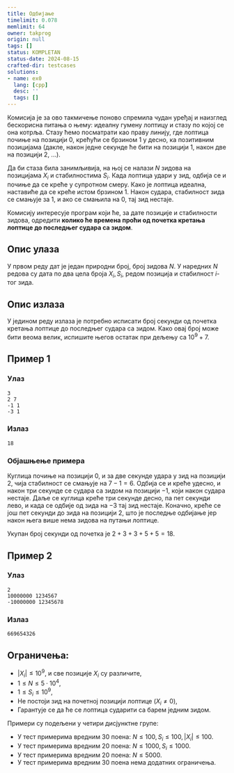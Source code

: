 ```yaml
---
title: Одбијање
timelimit: 0.078
memlimit: 64
owner: takprog
origin: null
tags: []
status: KOMPLETAN
status-date: 2024-08-15
crafted-dir: testcases
solutions:
- name: ex0
  lang: [cpp]
  desc: ''
  tags: []
---
```


Комисија је за ово такмичење поново спремила чудан уређај и наизглед
бескорисна питања о њему: идеалну гумену лоптицу и стазу по којој се
она котрља. Стазу ћемо посматрати као праву линију, где лоптица почиње
на позицији $0$, крећући се брзином 1 у десно, ка позитивним
позицијама (дакле, након једне секунде ће бити на позицији 1, након
две на позицији 2, ...).

Да би стаза била занимљивија, на њој се налази $N$ зидова на
позицијама $X_i$ и стабилностима $S_i$. Када лоптица удари у зид,
одбија се и почиње да се креће у супротном смеру. Како је лоптица
идеална, наставиће да се креће истом брзином $1$. Након судара,
стабилност зида се смањује за $1$, и ако се смањила на $0$, тај зид
нестаје.

Комисију интересује програм који ће, за дате позиције и стабилности
зидова, одредити **колико ће времена проћи од почетка кретања лоптице
до последњег судара са зидом**.

## Опис улаза

У првом реду дат је један природни број, број зидова $N$. У наредних
$N$ редова су дата по два цела броја $X_i, S_i$, редом позиција и
стабилност $i$-тог зида.

## Опис излаза

У једином реду излаза је потребно исписати број секунди од почетка
кретања лоптице до последњег судара са зидом. Како овај број може бити
веома велик, испишите његов остатак при дељењу са $10^9 + 7$.

## Пример 1

### Улаз
```
3
2 7
-1 1
-3 1
```

### Излаз
```
18
```

### Објашњење примера

Куглица почиње на позицији $0$, и за две секунде удара у зид на
позицији $2$, чија стабилност се смањује на $7-1 = 6$. Одбија се и
креће удесно, и након три секунде се судара са зидом на позицији
$-1$, који након судара нестаје. Даље се куглица креће три секунде
десно, па пет секунди лево, и када се одбије од зида на $-3$ тај зид
нестаје. Коначно, креће се још пет секунди до зида на позицији $2$,
што је последње одбијање јер након њега више нема зидова на путањи
лоптице.

Укупан број секунди од почетка је $2 + 3 + 3 + 5 + 5 = 18$.

## Пример 2

### Улаз

```
2
10000000 1234567
-10000000 12345678
```

### Излаз

```
669654326
```


## Ограничења:

* $|X_i| \leq 10^9$, и све позиције $X_i$ су различите,
* $1 \leq N \leq 5 \cdot 10^4$,
* $1 \leq S_i \leq 10^9$,
* Не постоји зид на почетној позицији лоптице ($X_i \neq 0$),
* Гарантује се да ће се лоптица сударити са барем једним зидом.

Примери су подељени у четири дисјунктне групе: 

* У тест примерима вредним 30 поена: $N \leq 100, S_i \leq 100, |X_i|
  \leq 100$.
* У тест примерима вредним 20 поена: $N \leq 1000, S_i \leq 1000$.
* У тест примерима вредним 20 поена: $N \leq 5000$.
* У тест примерима вредним 30 поена нема додатних ограничења.



